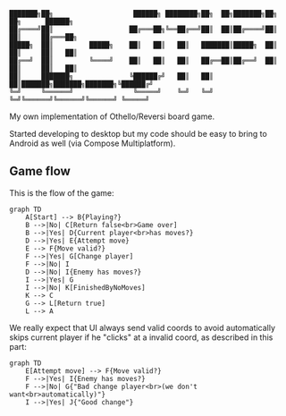 ```
███████╗██╗                    ██████╗ ████████╗██╗  ██╗███████╗██╗     ██╗      ██████╗ 
██╔════╝██║                   ██╔═══██╗╚══██╔══╝██║  ██║██╔════╝██║     ██║     ██╔═══██╗
█████╗  ██║         █████╗    ██║   ██║   ██║   ███████║█████╗  ██║     ██║     ██║   ██║
██╔══╝  ██║         ╚════╝    ██║   ██║   ██║   ██╔══██║██╔══╝  ██║     ██║     ██║   ██║
██║     ███████╗              ╚██████╔╝   ██║   ██║  ██║███████╗███████╗███████╗╚██████╔╝
╚═╝     ╚══════╝               ╚═════╝    ╚═╝   ╚═╝  ╚═╝╚══════╝╚══════╝╚══════╝ ╚═════╝ 
```

My own implementation of Othello/Reversi board game.

Started developing to desktop but my code should be easy to bring to Android as well (via Compose Multiplatform).

## Game flow

This is the flow of the game:

```mermaid
graph TD
    A[Start] --> B{Playing?}
    B -->|No| C[Return false<br>Game over]
    B -->|Yes| D{Current player<br>has moves?}
    D -->|Yes| E{Attempt move}
    E --> F{Move valid?}
    F -->|Yes| G[Change player]
    F -->|No| I
    D -->|No| I{Enemy has moves?}
    I -->|Yes| G
    I -->|No| K[FinishedByNoMoves]
    K --> C
    G --> L[Return true]
    L --> A
```

We really expect that UI always send valid coords to avoid automatically skips current player if he "clicks" at a invalid coord, as described in this part:

```mermaid
graph TD
    E[Attempt move] --> F{Move valid?}
    F -->|Yes| I{Enemy has moves?}
    F -->|No| G{"Bad change player<br>(we don't want<br>automatically)"}
    I -->|Yes| J{"Good change"}
```